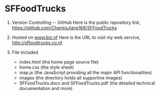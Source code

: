 # SFFoodTrucks
1. 	Version Controlling -- GitHub
	Here is the public repository link, https://github.com/CharlesJiang168/SFFoodTrucks
	
2. 	Hosted on www.biz.nf
	Here is the URL to visit my web service, http://sffoodtrucks.co.nf
	
3. 	File included
	- index.html (the home page source file)
	- home.css (the style sheet)
	- map.js (the JavaScript providing all the major API functionalities)
	- images (the directory holds all supportive images)
	- SFFoodTrucks.docx and SFFoodTrucks.pdf (the detailed technical documentation and more)
